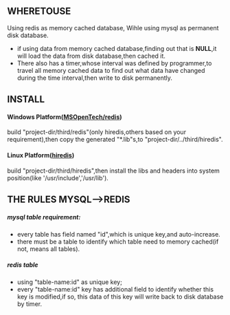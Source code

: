 ## WHERETOUSE
Using redis as memory cached database,  Wihle using mysql as permanent disk database.
* if using data from memory cached database,finding out that is __NULL__,it will load the data from disk database,then cached it.  
* There also has a timer,whose interval was defined by programmer,to travel all memory cached data to find out what data have changed during the time interval,then write to disk permanently.

## INSTALL
#### Windows Platform([MSOpenTech/redis](https://github.com/MSOpenTech/redis))
build "project-dir/third/redis"(only hiredis,others based on your requirement),then copy the generated "*.lib"s,to "project-dir/../third/hiredis".

#### Linux Platform([hiredis](https://github.com/redis/hiredis))
build "project-dir/third/hiredis",then install the libs and headers into system position(like '/usr/include','/usr/lib').
## THE RULES MYSQL-->REDIS
##### mysql table requirement:
* every table has field named "id",which is unique key,and auto-increase.
* there must be a table to identify which table need to memory cached(if not, means all tables).

##### redis table
* using "table-name:id" as unique key;
* every "table-name:id" key has additional field to identify whether this key is modified,if so, this data of this key will write back to disk database by timer.
